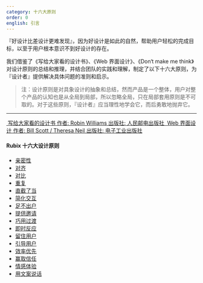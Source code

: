 ```yaml
---
category: 十六大原则
order: 0
english: 引言
---
```


『好设计比差设计更难发现』，因为好设计是如此的自然，帮助用户轻松的完成目标，以至于用户根本意识不到好设计的存在。

我们借鉴了《写给大家看的设计书》、《Web 界面设计》、《Don‘t make me think》对设计原则的总结和推理，并结合团队的实践和理解，制定了以下十六大原则，为『设计者』提供解决具体问题的准则和启示。

> 注：设计原则是对具象设计的抽象和总结，然而产品是一个整体，用户对整个产品的认知也是从全局到局部，所以忽略全局，只在局部套用原则是不可取的。对于这些原则，『设计者』应当理性地学会它，而后勇敢地抛弃它。

---

<div class="resource-cards">
<a target="_blank" href="http://book.douban.com/subject/3323633/" class="resource-card">
  <img src="">
  <span class="resource-card-content">
    <span class="resource-card-title">写给大家看的设计书</span>
    <span class="resource-card-description">作者: Robin Williams</span>
    <span class="resource-card-description">出版社: 人民邮电出版社</span>
  </span>
</a>
<a target="_blank" href="http://book.douban.com/subject/3821157/" class="resource-card">
  <img src="">
  <span class="resource-card-content">
    <span class="resource-card-title">Web 界面设计</span>
    <span class="resource-card-description">作者: Bill Scott / Theresa Neil</span>
    <span class="resource-card-description">出版社: 电子工业出版社</span>
  </span>
</a>
</div>

#### Rubix 十六大设计原则

- [亲密性](/docs/spec/proximity)
- [对齐](/docs/spec/alignment)
- [对比](/docs/spec/contrast)
- [重复](/docs/spec/repetition)
- [直截了当](/docs/spec/direct)
- [简化交互](/docs/spec/lightweight)
- [足不出户](/docs/spec/stay)
- [提供邀请](/docs/spec/invitation)
- [巧用过渡](/docs/spec/transition)
- [即时反应](/docs/spec/reaction)
- [留住用户](/docs/spec/keepUser)
- [引导用户](/docs/spec/guide)
- [效率优先](/docs/spec/efficiency)
- [赢取信任](/docs/spec/trust)
- [情感体验](/docs/spec/emotion)
- [用文案说话](/docs/spec/document)

